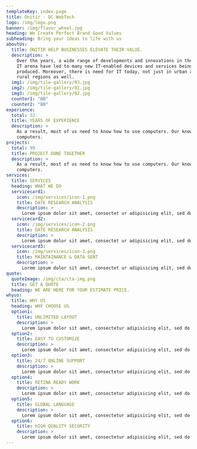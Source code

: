 ```yaml
---
templateKey: index-page
title: Onitir - DC WebTech
logo: /img/logo.png
banner: /img/flavor_wheel.jpg
heading: We Create Perfect Brand Good Values
subheading: Bring your ideas to life with us
aboutUs:
  title: ONITIR HELP BUSINESSES ELEVATE THEIR VALUE.
  description: >
    Over the years, a wide range of developments and innovations in the global
    IT arena have led to many new IT-enabled devices and services being
    produced. Moreover, there is need for IT today, not just in urban areas but
    rural regions as well.
  img1: /img/tile-gallery/03.jpg
  img2: /img/tile-gallery/01.jpg
  img3: /img/tile-gallery/02.jpg
  counter1: "80"
  counter2: "80"
experience:
  total: 32
  title: YEARS OF EXPERIENCE
  description: >
    As a result, most of us need to know how to use computers. Our knowledge of
    computers.
projects:
  total: 99
  title: PROJECT DONE TOGETHER
  description: >
    As a result, most of us need to know how to use computers. Our knowledge of
    computers.
services:
  title: SERVICES
  heading: WHAT WE DO
  servicecard1:
    icon: /img/services/icon-1.png
    title: DATE RESEARCH ANALYSIS
    description: >
      Lorem ipsum dolor sit amet, consectet ur adipisicing elit, sed do eiusmod tempor incididunt ut labore.
  servicecard2:
    icon: /img/services/icon-2.png
    title: DATE RESEARCH ANALYSIS
    description: >
      Lorem ipsum dolor sit amet, consectet ur adipisicing elit, sed do eiusmod tempor incididunt ut labore.
  servicecard3:
    icon: /img/services/icon-3.png
    title: MAINTAINANCE & DATA SENT
    description: >
      Lorem ipsum dolor sit amet, consectet ur adipisicing elit, sed do eiusmod tempor incididunt ut labore.
quote: 
  quoteImage: /img/cta/cta-img.png
  title: GET A QUOTE
  heading: WE ARE HERE FOR YOUR ESTIMATE PRICE.
whyus:
  title: WHY US
  heading: WHY CHOOSE US
  option1: 
    title: UNLIMITED LAYOUT
    description: >
      Lorem ipsum dolor sit amet, consectetur adipisicing elit, sed do eiusmod.
  option2: 
    title: EASY TO CUSTOMIZE
    description: >
      Lorem ipsum dolor sit amet, consectetur adipisicing elit, sed do eiusmod.
  option3: 
    title: 24/7 ONLINE SUPPORT
    description: >
      Lorem ipsum dolor sit amet, consectetur adipisicing elit, sed do eiusmod.
  option4: 
    title: RETINA READY WORK
    description: >
      Lorem ipsum dolor sit amet, consectetur adipisicing elit, sed do eiusmod.
  option5: 
    title: GLOBAL LANGUAGE
    description: >
      Lorem ipsum dolor sit amet, consectetur adipisicing elit, sed do eiusmod.
  option6: 
    title: HIGH QUALITY SECURITY
    description: >
      Lorem ipsum dolor sit amet, consectetur adipisicing elit, sed do eiusmod.
---
```

